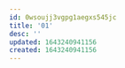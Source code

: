 ```yaml
---
id: 0wsoujj3vgpg1aegxs545jc
title: '01'
desc: ''
updated: 1643240941156
created: 1643240941156
---
```


